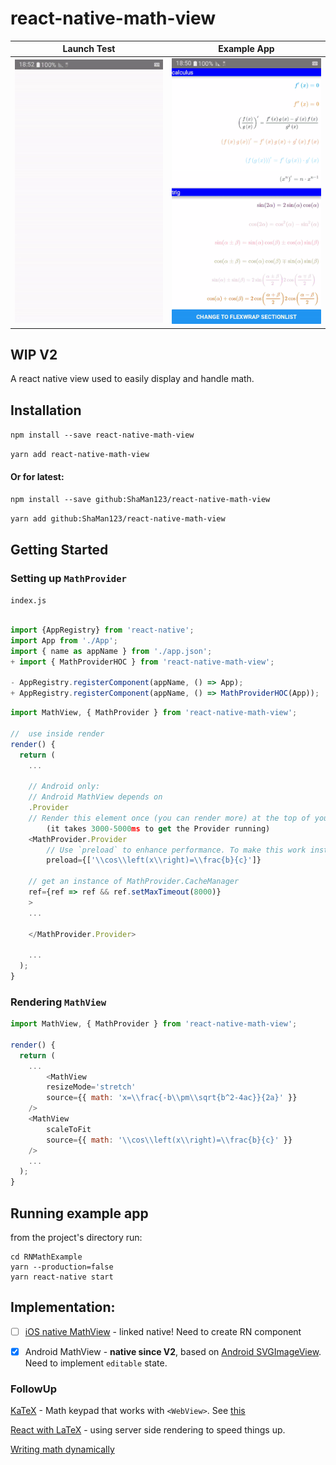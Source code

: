 # react-native-math-view

| Launch Test | Example App |
| --- | --- |
| ![Launch](./docs/launchAndroid.gif) | ![Example App](./docs/exampleAndroid.gif) |


## WIP V2

A react native view used to easily display and handle math.

## Installation

`npm install --save react-native-math-view`

`yarn add react-native-math-view`

#### Or for latest:

`npm install --save github:ShaMan123/react-native-math-view`

`yarn add github:ShaMan123/react-native-math-view`

## Getting Started

### Setting up `MathProvider`

`index.js`

```js

import {AppRegistry} from 'react-native';
import App from './App';
import { name as appName } from './app.json';
+ import { MathProviderHOC } from 'react-native-math-view';

- AppRegistry.registerComponent(appName, () => App);
+ AppRegistry.registerComponent(appName, () => MathProviderHOC(App));

```
```js
import MathView, { MathProvider } from 'react-native-math-view';

//	use inside render
render() {
  return (
    ...
    
    // Android only:
    // Android MathView depends on 
    .Provider
    // Render this element once (you can render more) at the top of your app as soon as possible
    	(it takes 3000-5000ms to get the Provider running)
    <MathProvider.Provider
    	// Use `preload` to enhance performance. To make this work install '@react-native-community/async-storage
        preload={['\\cos\\left(x\\right)=\\frac{b}{c}']}
	
	// get an instance of MathProvider.CacheManager
	ref={ref => ref && ref.setMaxTimeout(8000)}
    >
    ...
    
    </MathProvider.Provider>
    
    ...
  );
}


```

### Rendering `MathView`
```js
import MathView, { MathProvider } from 'react-native-math-view';

render() {
  return (
    ...
    	<MathView
		resizeMode='stretch'
		source={{ math: 'x=\\frac{-b\\pm\\sqrt{b^2-4ac}}{2a}' }}
	/> 
	<MathView
		scaleToFit
		source={{ math: '\\cos\\left(x\\right)=\\frac{b}{c}' }}
	/> 
    ...
  );
}

```

## Running example app
from the project's directory run:
```
cd RNMathExample
yarn --production=false
yarn react-native start
```

## Implementation:
  - [ ] [iOS native MathView](https://github.com/kostub/iosMath) - linked native! Need to create RN component

  - [x] Android MathView - **native since V2**, based on [Android SVGImageView](https://bigbadaboom.github.io/androidsvg). Need to implement `editable` state.

### FollowUp

[KaTeX](https://github.com/Khan/KaTeX) - Math keypad that works with `<WebView>`. See [this](https://github.com/ShaMan123/math-input)

[React with LaTeX](https://github.com/Pomax/BezierInfo-2) - using server side rendering to speed things up.

[Writing math dynamically](https://github.com/nicolewhite/algebra.js)

